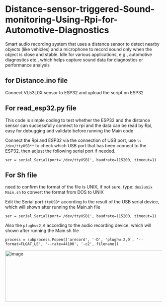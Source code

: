 # Distance-sensor-triggered-Sound-monitoring-Using-Rpi-for-Automotive-Diagnostics
Smart audio recording system that uses a distance sensor to detect nearby objects (like vehicles) and a microphone to record sound only when the object is close and stable.  Idle for various applications, e.g.,  automotive diagnostics etc., which helps capture sound data for diagnostics or performance analysis

## for Distance.ino file
Connect VL53L0X sensor to ESP32 and upload the script on ESP32 

## For read_esp32.py file
This code is simple coding to test whether the ESP32 and the distance sensor can successfully connect to rpi and the data can be read by Rpi, easy for debugging and validate before running the Main code

Connect the Rpi and ESP32 via the connection of USB port, use `ls /dev/ttyUSB**` to check which USB port that has been connect to the ESP32, then adjust the following serial port if needed.
```
ser = serial.Serial(port='/dev/ttyUSB1', baudrate=115200, timeout=1)
```

## For Sh file
need to confirm the format of the file is UNIX, if not sure, type:
`dos2unix Main.sh` to convert the format from DOS to UNIX

Edit the Serial port `ttyUSB*` according to the result of the USB serial device, which will shown after running the Main.sh file
```
ser = serial.Serial(port='/dev/ttyUSB1', baudrate=115200, timeout=1)
```

Also the `plughw:2,0` according to the audio recording device, which will shown after running the Main.sh file
```
process = subprocess.Popen(['arecord', '-D', 'plughw:2,0', '--format=FLOAT_LE', '--rate=44100', '-c2', filename])
```
<img width="647" height="165" alt="image" src="https://github.com/user-attachments/assets/93ce1653-71ed-4edc-b0b3-2e3fc128a486" />
